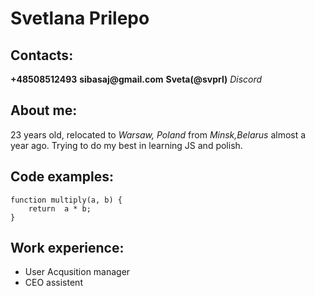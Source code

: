 # **Svetlana Prilepo** 
## Contacts: 
__+48508512493__
__sibasaj@gmail.com__
__Sveta(@svprl)__ _Discord_
## About me:
23 years old, relocated to _Warsaw, Poland_ from _Minsk,Belarus_ almost a year ago. Trying to do my best in learning JS and polish. 
## Code examples:
```
function multiply(a, b) {
    return  a * b;
}
```
## Work experience:
* User Acqusition manager 
* CEO assistent